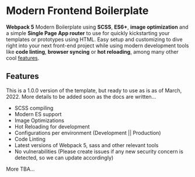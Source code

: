 # Modern Frontend Boilerplate

**Webpack 5** Modern Boilerplate using **SCSS**, **ES6+**, **image optimization** and a simple **Single Page App router** to use for quickly kickstarting your templates or prototypes using HTML. Easy setup and customizing to dive right into your next front-end project while using modern development tools like **code linting**, **browser syncing** or **hot reloading**, among many other cool [features](#features).

## Features

This is a 1.0.0 version of the template, but ready to use as is as of March, 2022.
More details to be added soon as the docs are written...

- SCSS compiling
- Modern ES support
- Image Optimizations
- Hot Reloading for development
- Configurations per environment (Development || Production)
- Code Linting
- Latest versions of Webpack 5, sass and other relevant tools
- No vulnerabilities (Please create issues if any new security concern is detected, so we can update accordingly)

More TBA...
